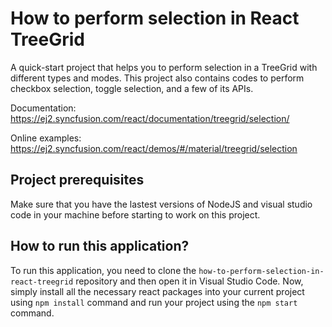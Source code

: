 # How to perform selection in React TreeGrid

A quick-start project that helps you to perform selection in a TreeGrid with different types and modes. This project also contains codes to perform checkbox selection, toggle selection, and a few of its APIs.

Documentation: https://ej2.syncfusion.com/react/documentation/treegrid/selection/

Online examples: https://ej2.syncfusion.com/react/demos/#/material/treegrid/selection

## Project prerequisites

Make sure that you have the lastest versions of NodeJS and visual studio code in your machine before starting to work on this project.

## How to run this application?

To run this application, you need to clone the `how-to-perform-selection-in-react-treegrid` repository and then open it in Visual Studio Code. Now, simply install all the necessary react packages into your current project using `npm install` command and run your project using the `npm start` command.
